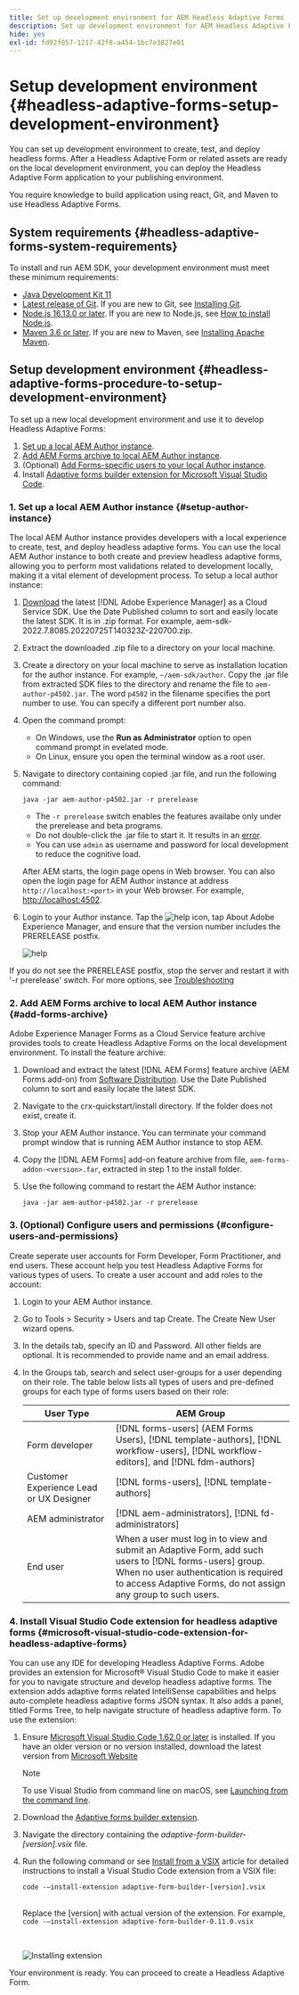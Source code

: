 ```yaml
---
title: Set up development environment for AEM Headless Adaptive Forms
description: Set up development environment for AEM Headless Adaptive Forms
hide: yes
exl-id: fd92f057-1217-42f8-a454-1bc7e3827e01
---
```

# Setup development environment {#headless-adaptive-forms-setup-development-environment}

You can set up development environment to create, test, and deploy headless forms.  After a Headless Adaptive Form or related assets are ready on the local development environment, you can deploy the Headless Adaptive Form application to your publishing environment.

You require knowledge to build application using react, Git, and Maven to use Headless Adaptive Forms.

<!-- 

### Download the latest version of AEM as a Cloud Service SDK or Forms feature archive (AEM Forms add-on) from Software Distribution {#software-distribution}

To download the supported version of Adobe Experience Manager as a Cloud Service SDK or Forms feature archive (AEM Forms add-on):

1. Log in to [Software Distribution](https://experience.adobe.com/#/downloads) portal with your Adobe ID.

    >[!NOTE]
    >
    > Your Adobe Organization must be provisioned for AEM as a Cloud Service to download the AEM as a Cloud Service SDK.

1. Navigate to the **[!UICONTROL AEM as a Cloud Service]** tab.
1. Sort by published date in descending order.
1. Click on the latest Adobe Experience Manager as a Cloud Service SDK or Forms feature archive (AEM Forms add-on).
1. Review and accept the EULA. Tap the **[!UICONTROL Download]** button. -->

## System requirements {#headless-adaptive-forms-system-requirements}

To install and run AEM SDK, your development environment must meet these minimum requirements:

* [Java Development Kit 11](https://experience.adobe.com/#/downloads/content/software-distribution/en/general.html?1_group.propertyvalues.property=.%2Fjcr%3Acontent%2Fmetadata%2Fdc%3AsoftwareType&1_group.propertyvalues.operation=equals&1_group.propertyvalues.0_values=software-type%3Atooling&fulltext=Oracle%7E+JDK%7E+11%7E&orderby=%40jcr%3Acontent%2Fjcr%3AlastModified&orderby.sort=desc&layout=list&p.offset=0&p.limit=14)  
* [Latest release of Git](https://git-scm.com/downloads). If you are new to Git, see [Installing Git](https://git-scm.com/book/en/v2/Getting-Started-Installing-Git).
* [Node.js 16.13.0 or later](https://nodejs.org/en/download/). If you are new to Node.js, see [How to install Node.js](https://nodejs.dev/en/learn/how-to-install-nodejs).
* [Maven 3.6 or later](https://maven.apache.org/download.cgi). If you are new to Maven, see [Installing Apache Maven](https://maven.apache.org/install.html).

## Setup development environment {#headless-adaptive-forms-procedure-to-setup-development-environment}

To set up a new local development environment and use it to develop Headless Adaptive Forms:

1. [Set up a local AEM Author instance](#setup-author-instance).
1. [Add AEM Forms archive to local AEM Author instance](#add-forms-archive).
1. (Optional) [Add Forms-specific users to your local Author instance](#configure-users-and-permissions).
1. Install [Adaptive forms builder extension for Microsoft Visual Studio Code](#microsoft-visual-studio-code-extension-for-headless-adaptive-forms).

### 1. Set up a local AEM Author instance {#setup-author-instance}

The local AEM Author instance provides developers with a local experience to create, test, and deploy headless adaptive forms. You can use the local AEM Author instance to both create and preview headless adaptive forms, allowing you to perform most validations related to development locally, making it a vital element of development process. To setup a local author instance:

1. [Download](https://experience.adobe.com/#/downloads/content/software-distribution/en/aemcloud.html) the latest [!DNL Adobe Experience Manager] as a Cloud Service SDK. Use the Date Published column to sort and easily locate the latest SDK. 
It is in .zip format. For example, aem-sdk-2022.7.8085.20220725T140323Z-220700.zip.
1. Extract the downloaded .zip file to a directory on your local machine.
1. Create a directory on your local machine to serve as installation location for the author instance. For example, `~/aem-sdk/author`. Copy the .jar file from extracted SDK files to the directory and rename the file to `aem-author-p4502.jar`. The word `p4502` in the filename specifies the port number to use. You can specify a different port number also.
1. Open the command prompt: 
    * On Windows, use the **Run as Administrator** option to open command prompt in evelated mode.
    * On Linux, ensure you open the terminal window as a root user.

1. Navigate to directory containing copied .jar file, and run the following command:

    `java -jar aem-author-p4502.jar -r prerelease`

    *  The `-r prerelease` switch enables the features availabe only under the prerelease and beta programs.
    * Do not double-click the .jar file to start it. It results in an [error](https://experienceleague.adobe.com/docs/experience-manager-learn/cloud-service/local-development-environment-set-up/aem-runtime.html?lang=en#troubleshooting-double-click). 
    * You can use `admin` as username and password for local development to reduce the cognitive load.

    After AEM starts, the login page opens in Web browser. You can also open the login page for AEM Author instance at address `http://localhost:<port>` in your Web browser. For example, [http://localhost:4502](http://localhost:4502).

1. Login to your Author instance. Tap the ![help](/help/assets/Help-icon.svg) icon, tap About Adobe Experience Manager, and ensure that the version number includes the PRERELEASE postfix.

    ![help](/help/assets/prerelease.png)

If you do not see the PRERELEASE postfix, stop the server and restart it with '-r prerelease' switch. For more options, see [Troubleshooting](/help/troubleshooting.md)

### 2. Add AEM Forms archive to local AEM Author instance {#add-forms-archive}

Adobe Experience Manager Forms as a Cloud Service feature archive provides tools to create Headless Adaptive Forms on the local development environment. To install the feature archive:

1. Download and extract the latest [!DNL AEM Forms] feature archive (AEM Forms add-on) from [Software Distribution](https://experience.adobe.com/#/downloads/content/software-distribution/en/aemcloud.html?fulltext=AEM*+Forms*+add*+on*&orderby=%40jcr%3Acontent%2Fjcr%3AlastModified&orderby.sort=desc&layout=list&p.offset=0&p.limit=20). Use the Date Published column to sort and easily locate the latest SDK. 

1. Navigate to the crx-quickstart/install directory. If the folder does not exist, create it.
1. Stop your AEM Author instance. You can terminate your command prompt window that is running AEM Author instance to stop AEM.
1. Copy the [!DNL AEM Forms] add-on feature archive from file, `aem-forms-addon-<version>.far`, extracted in step 1 to the install folder.
1. Use the following command to restart the AEM Author instance:

    `java -jar aem-author-p4502.jar -r prerelease`

### 3. (Optional) Configure users and permissions {#configure-users-and-permissions}

Create seperate user accounts for Form Developer, Form Practitioner, and end users. These account help you test Headless Adaptive Forms for various types of users. To create a user account and add roles to the account:

1. Login to your AEM Author instance.
1. Go to Tools > Security > Users and tap Create. The Create New User wizard opens.
1. In the details tab, specify an ID and Password. All other fields are optional. It is recommended to provide name and an email address.
1. In the Groups tab, search and select user-groups for a user depending on their role. The table below lists all types of users and pre-defined groups for each type of forms users based on their role:
  
    | User Type | AEM Group |
    |---|---|
    | Form developer | [!DNL forms-users] (AEM Forms Users), [!DNL template-authors], [!DNL workflow-users], [!DNL workflow-editors], and [!DNL fdm-authors]  |
    | Customer Experience Lead or UX Designer| [!DNL forms-users], [!DNL template-authors]|
    | AEM administrator | [!DNL aem-administrators], [!DNL fd-administrators] |
    | End user| When a user must log in to view and submit an Adaptive Form, add such users to [!DNL forms-users] group. </br> When no user authentication is required to access Adaptive Forms, do not assign any group to such users.|

### 4. Install Visual Studio Code extension for headless adaptive forms {#microsoft-visual-studio-code-extension-for-headless-adaptive-forms}

You can use any IDE for developing Headless Adaptive Forms. Adobe provides an extension for Microsoft® Visual Studio Code to make it easier for you to navigate structure and develop headless adaptive forms. The extension adds adaptive forms related IntelliSense capabilities and helps auto-complete headless adaptive forms JSON syntax. It also adds a panel, titled Forms Tree, to help navigate structure of headless adaptive form. To use the extension: 

1. Ensure [Microsoft Visual Studio Code 1.62.0 or later](https://code.visualstudio.com/docs/supporting/FAQ#_how-do-i-find-the-version) is installed. If you have an older version or no version installed, download the latest version from [Microsoft Website](https://code.visualstudio.com/docs/setup/setup-overview)
   >[!NOTE]
   >
   >
   > To use Visual Studio from command line on macOS, see [Launching from the command line](https://code.visualstudio.com/docs/setup/mac#_launching-from-the-command-line).

1. Download the [Adaptive forms builder extension](/help/assets/adaptive-form-builder-0.11.0.vsix).

1. Navigate the directory containing the *adaptive-form-builder-[version].vsix* file.

1. Run the following command or see [Install from a VSIX](https://code.visualstudio.com/docs/editor/extension-marketplace#_install-from-a-vsix) article for detailed instructions to install a Visual Studio Code extension from a VSIX file:

    `code -–install-extension adaptive-form-builder-[version].vsix`

    </br> Replace the [version] with actual version of the extension. For example, `code -–install-extension adaptive-form-builder-0.11.0.vsix`

    </br> 

    ![Installing extension](/help/assets/install-extension.png)

<!-- ## Create and setup a react app

Adaptive forms renderer component is a react based component. It requires a react app to run and render a headless adaptive form. To create and setup react app:

1. Open terminal in Visual Studio code and run the following command to create a react app and installs all related dependencies:

    ```shell
    npx create-react-app [react-app-name] --scripts-version 4.0.3 --template typescript
    ```

    Where [react-app-name] represents name of the project, script version is 4.0.3, and template of type typescript. For example, the following command creates a react app named *headless-forms-demo*.

    ```shell
    npx create-react-app headless-forms-demo --scripts-version 4.0.3 --template typescript
    ```

    It may take some time to create the react app and install all the dependencies. The command creates an empty react app with latest version of react and react-dom dependencies. It does not have any artifacts related to adaptive forms renderer component.

1. Adaptive forms renderer component is based on react spectrum and requires react 16.0.0 and react-dom 16.0.0. To install react 16.0.0 and related dependencies:
    1. Open the Visual Studio code terminal Window or command prompt.
    1. Navigate to the directory of react project.  
    1. Run the following command:

        ```shell
        npm install --save react@16.0.0 react-dom@16.14.0 -force
        ```

1. Run the following command to install adaptive forms renderer component related dependencies:

    ```shell
    npm i --save @aemforms/forms-super-component @aemforms/forms-react-core-components @aemforms/forms-super-component @adobe/react-spectrum @react/react-spectrum
    ```

<!-- 1. Install dependencies for adaptive forms renderer component. Packages for these dependencies are available in Adobe Artifactory. To authenticate with Adobe Artifactory and install dependencies for adaptive forms renderer component:

    1. Create environment variables ARTIFACTORY_USER and ARTIFACTORY_API_TOKEN. The ARTIFACTORY_USER stores Adobe LDAP username and ARTIFACTORY_API_TOKEN stores your [Adobe Artifactory token](https://wiki.corp.adobe.com/display/Artifactory/API+Keys)

    1. Run the following command to set NPM_TOKEN and NPM_EMAIL tokens:

        ```shell

        auth=$(curl -s -u${ARTIFACTORY_USER}:${ARTIFACTORY_API_TOKEN} https://artifactory.corp.adobe.com/artifactory/api/npm/auth)
        export NPM_TOKEN=$(echo "${auth}" | grep "_auth" | awk -F " " '{ print $3 }')
        export NPM_EMAIL=$(echo "${auth}" | grep "email" | awk -F " " '{ print $3 }')
        ```

        These tokens are required to communicated with Adobe Artifactory.

    1. Create a .npmrc file in the react project.

        ![.npmrc file](/help/assets/npmrc.png)

    1. Add the following code to the file:

        ```shell
        @aemforms:registry=https://artifactory.corp.adobe.com/artifactory/api/npm/npm-aem-release/
        @react:registry=https://artifactory.corp.adobe.com/artifactory/api/npm/npm-react-release/
        @quarry:registry=https://artifactory.corp.adobe.com/artifactory/api/npm/npm-adobe-release-local/
        //artifactory.corp.adobe.com/artifactory/api/npm/npm-adobe-release-loca/:_auth=${NPM_TOKEN}
        //artifactory.corp.adobe.com/artifactory/api/npm/npm-aem-release/:_auth=${NPM_TOKEN}
        //artifactory.corp.adobe.com/artifactory/api/npm/npm-react-release/:_auth=${NPM_TOKEN}
        _auth=${NPM_TOKEN}
        email=${NPM_EMAIL}
        always-auth=true
        ```

        It defines the antifactory repositories to use for Headless Adaptive Forms, react, and quarry related scope.
    1. Run the following command to install adaptive forms renderer component related dependencies:

    ```shell
    npm i --save @aemforms/crispr-react-bindings @aemforms/crispr-react-core-components @adobe/react-spectrum @react/react-spectrum
    ``` 
--> 
 Your environment is ready. You can proceed to create a Headless Adaptive Form.

